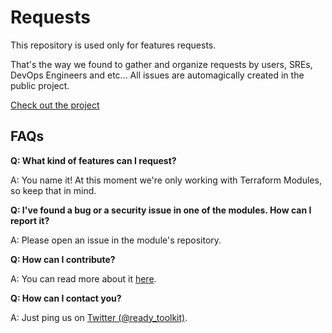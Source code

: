 # Requests

This repository is used only for features requests.

That's the way we found to gather and organize requests by users, SREs, DevOps Engineers and etc... All issues are 
automagically created in the public project.

[Check out the project](https://github.com/production-ready-toolkit/requests/projects/1)

## FAQs

**Q: What kind of features can I request?**

A: You name it! At this moment we're only working with Terraform Modules, so keep that in mind.

**Q: I've found a bug or a security issue in one of the modules. How can I report it?**

A: Please open an issue in the module's repository.

**Q: How can I contribute?**

A: You can read more about it [here](/CONTRIBUTING.MD). 

**Q: How can I contact you?**

A: Just ping us on [Twitter (@ready_toolkit)](https://twitter.com/ready_toolkit).
